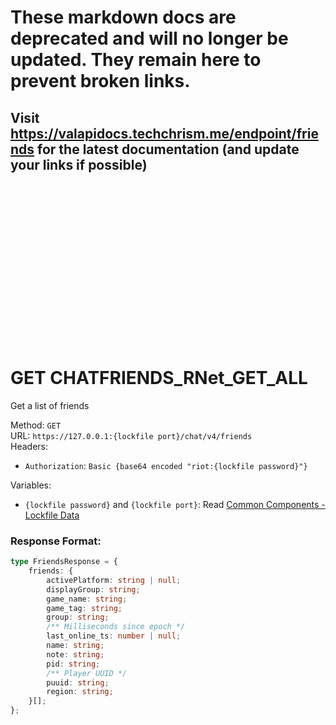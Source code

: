 <!--

This file is automatically generated!
Do not edit it directly!
See https://github.com/techchrism/valorant-api-docs/blob/trunk/contributing.md for more information.

-->

# These markdown docs are deprecated and will no longer be updated. They remain here to prevent broken links.
## Visit <https://valapidocs.techchrism.me/endpoint/friends> for the latest documentation (and update your links if possible)
<br><br><br><br><br><br><br><br><br><br><br><br><br><br><br>
# GET CHATFRIENDS_RNet_GET_ALL

Get a list of friends  


Method: `GET`  
URL: `https://127.0.0.1:{lockfile port}/chat/v4/friends`  
Headers:
 - `Authorization`: `Basic {base64 encoded "riot:{lockfile password}"}`

Variables:
 - `{lockfile password}` and `{lockfile port}`: Read [Common Components - Lockfile Data](../common-components.md#lockfile-data)


### Response Format:
```ts
type FriendsResponse = {
    friends: {
        activePlatform: string | null;
        displayGroup: string;
        game_name: string;
        game_tag: string;
        group: string;
        /** Milliseconds since epoch */
        last_online_ts: number | null;
        name: string;
        note: string;
        pid: string;
        /** Player UUID */
        puuid: string;
        region: string;
    }[];
};
```
